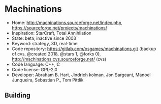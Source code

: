 # Machinations

- Home: http://machinations.sourceforge.net/index.php, https://sourceforge.net/projects/machinations/
- Inspiration: StarCraft, Total Annihilation
- State: beta, inactive since 2003
- Keyword: strategy, 3D, real-time
- Code repository: https://gitlab.com/osgames/machinations.git (backup of cvs, @created 2018, @stars 1, @forks 0), http://machinations.cvs.sourceforge.net/ (cvs)
- Code language: C++, C
- Code license: GPL-2.0
- Developer: Abraham B. Hart, Jindrich kolman, Jon Sargeant, Manoel Junqueira, Sebastian P., Tom Pittlik

## Building
